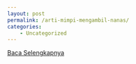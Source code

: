 ```yaml
---
layout: post
permalink: /arti-mimpi-mengambil-nanas/
categories:
    - Uncategorized
---
```


[Baca Selengkapnya](/09)